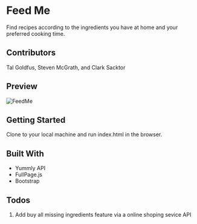 # Feed Me
 Find recipes according to the ingredients you have at home and your preferred cooking time. 

## Contributors 
  Tal Goldfus, Steven McGrath, and Clark Sacktor

## Preview
![FeedMe](https://github.com/talgoldfus/FeedMe/blob/master/preview.gif)
## Getting Started

Clone to your local machine and run index.html in the browser. 

## Built With

* Yummly API 
* FullPage.js 
* Bootstrap

## Todos 
1) Add buy all missing ingredients feature via a online shoping sevice API
